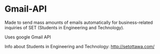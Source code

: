 # Gmail-API

Made to send mass amounts of emails automatically for business-related inquiries of SET (Students in Engineering and Technology). 

Uses google Gmail API

Info about Students in Engineering and Technology: http://setottawa.com/
